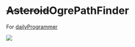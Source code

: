 ~~Asteroid~~OgrePathFinder
==================

For [dailyProgrammer](https://www.reddit.com/r/dailyprogrammer/comments/33hwwf/20150422_challenge_211_intermediate_ogre_maze/)

![](https://puu.sh/hn6qi/cbbdc51d85.png)
